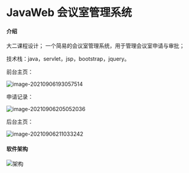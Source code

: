 # JavaWeb 会议室管理系统

#### 介绍
大二课程设计；
一个简易的会议室管理系统，用于管理会议室申请与审批；

技术栈：java，servlet，jsp，bootstrap，jquery。

前台主页：

![image-20210906193057514](img/image-20210906193057514.png)



申请记录：

![image-20210906205052036](img/image-20210906205052036.png)



后台主页：

![image-20210906211033242](img/image-20210906211033242.png)



#### 软件架构

![架构](img/架构.png)

<br/><br/><br/><br/><br/><br/><br/><br/><br/><br/><br/><br/><br/><br/><br/><br/><br/>
